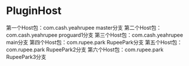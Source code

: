 # PluginHost

第一个Host包：com.cash.yeahrupee master分支 第二个Host包：com.cash.yeahrupee proguard1分支
第三个Host包：com.cash.yeahrupee main分支 第四个Host包：com.rupee.park RupeePark分支 第五个Host包：com.rupee.park
RupeePark2分支 第六个Host包：com.rupee.park RupeePark3分支

